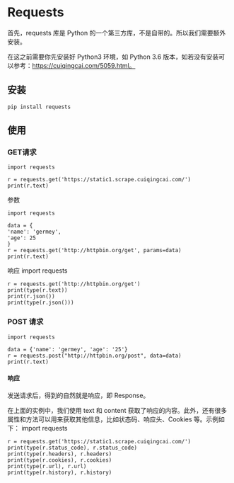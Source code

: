 # Requests #
首先，requests 库是 Python 的一个第三方库，不是自带的。所以我们需要额外安装。

在这之前需要你先安装好 Python3 环境，如 Python 3.6 版本，如若没有安装可以参考：https://cuiqingcai.com/5059.html。
## 安装 ##
    pip install requests
## 使用 ##
### GET请求 ###
    import requests  
    
    r = requests.get('https://static1.scrape.cuiqingcai.com/')  
    print(r.text)

参数

	import requests  
	
	data = {  
	'name': 'germey',  
	'age': 25
	}  
	r = requests.get('http://httpbin.org/get', params=data)  
	print(r.text)
响应
	import requests  
	
	r = requests.get('http://httpbin.org/get')  
	print(type(r.text))  
	print(r.json())  
	print(type(r.json()))


### POST 请求 ###

	import requests
	
	data = {'name': 'germey', 'age': '25'}
	r = requests.post("http://httpbin.org/post", data=data)
	print(r.text)
#### 响应 ####
发送请求后，得到的自然就是响应，即 Response。

在上面的实例中，我们使用 text 和 content 获取了响应的内容。此外，还有很多属性和方法可以用来获取其他信息，比如状态码、响应头、Cookies 等。示例如下：
	import requests
	
	r = requests.get('https://static1.scrape.cuiqingcai.com/')
	print(type(r.status_code), r.status_code)
	print(type(r.headers), r.headers)
	print(type(r.cookies), r.cookies)
	print(type(r.url), r.url)
	print(type(r.history), r.history)

